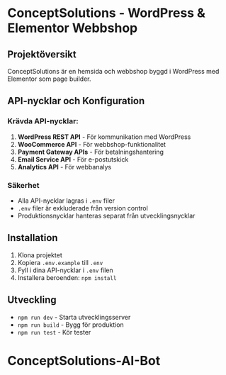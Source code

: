 # ConceptSolutions - WordPress & Elementor Webbshop

## Projektöversikt
ConceptSolutions är en hemsida och webbshop byggd i WordPress med Elementor som page builder.

## API-nycklar och Konfiguration

### Krävda API-nycklar:
1. **WordPress REST API** - För kommunikation med WordPress
2. **WooCommerce API** - För webbshop-funktionalitet
3. **Payment Gateway APIs** - För betalningshantering
4. **Email Service API** - För e-postutskick
5. **Analytics API** - För webbanalys

### Säkerhet
- Alla API-nycklar lagras i `.env` filer
- `.env` filer är exkluderade från version control
- Produktionsnycklar hanteras separat från utvecklingsnycklar

## Installation
1. Klona projektet
2. Kopiera `.env.example` till `.env`
3. Fyll i dina API-nycklar i `.env` filen
4. Installera beroenden: `npm install`

## Utveckling
- `npm run dev` - Starta utvecklingsserver
- `npm run build` - Bygg för produktion
- `npm run test` - Kör tester
# ConceptSolutions-AI-Bot
